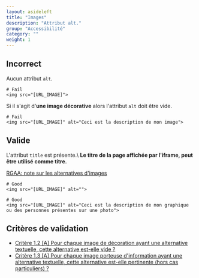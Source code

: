 ```yaml
---
layout: asideleft
title: "Images"
description: "Attribut alt."
group: "Accessibilité"
category: ""
weight: 1
---
```


<h2 class="error"><span class="fa fa-times error" aria-hidden="true"></span> Incorrect</h2>

Aucun attribut `alt`.

```
# Fail
<img src="[URL_IMAGE]">
```

Si il s'agit d'**une image décorative** alors l'attribut `alt` doit être vide.

```
# Fail
<img src="[URL_IMAGE]" alt="Ceci est la description de mon image">
```

<h2 class="ok"><span class="fa fa-check ok" aria-hidden="true"></span> Valide</h2>

L'attribut `title` est présente.\\
**Le titre de la page affichée par l'iframe, peut être utilisé comme titre.**

[RGAA: note sur les alternatives d'images](https://references.modernisation.gouv.fr/rgaa-accessibilite/glossaire.html#alternative-textuelle-image)

```
# Good
<img src="[URL_IMAGE]" alt="">

# Good
<img src="[URL_IMAGE]" alt="Ceci est la description de mon graphique ou des personnes présentes sur une photo">
```

## Critères de validation

* [Critère 1.2 [A] Pour chaque image de décoration ayant une alternative textuelle, cette alternative est-elle vide ?](https://references.modernisation.gouv.fr/critere-12-pour-chaque-image-de-decoration-ayant-une-alternative-textuelle-cette-alternative-est-0)
* [Critère 1.3 [A] Pour chaque image porteuse d'information ayant une alternative textuelle, cette alternative est-elle pertinente (hors cas particuliers) ?](https://references.modernisation.gouv.fr/critere-13-pour-chaque-image-porteuse-dinformation-ayant-une-alternative-textuelle-cette-alternati-0)

